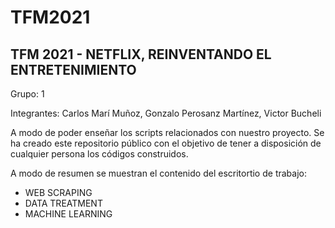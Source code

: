 # TFM2021
## TFM 2021 - NETFLIX, REINVENTANDO EL ENTRETENIMIENTO

Grupo: 1

Integrantes: Carlos Marí Muñoz, Gonzalo Perosanz Martínez, Victor Bucheli

A modo de poder enseñar los scripts relacionados con nuestro proyecto. Se ha creado este repositorio público con el objetivo de tener a disposición de cualquier persona los códigos construidos. 

A modo de resumen se muestran el contenido del escritortio de trabajo:

   - WEB SCRAPING
   - DATA TREATMENT
   - MACHINE LEARNING
